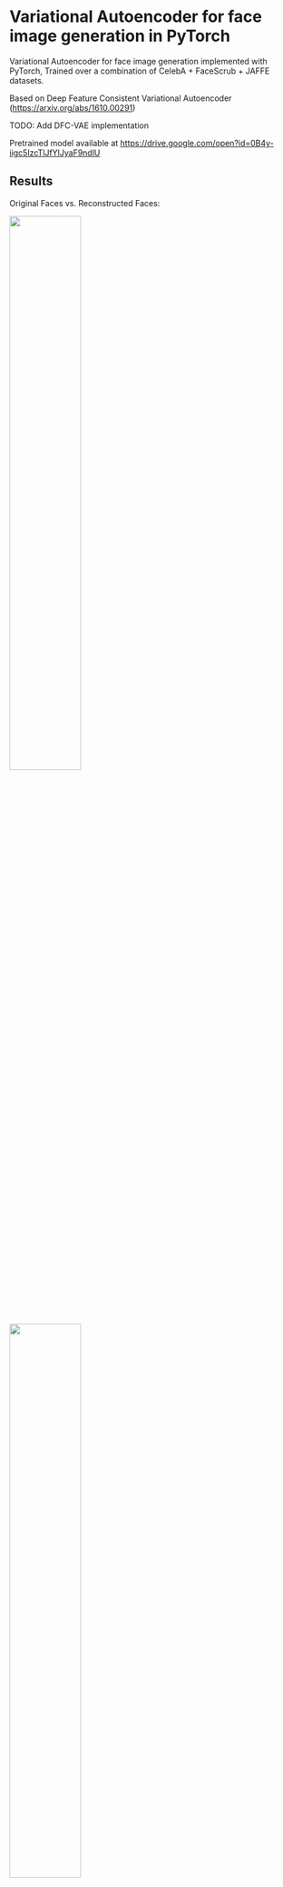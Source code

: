 # Variational Autoencoder for face image generation in PyTorch
Variational Autoencoder for face image generation implemented with PyTorch, Trained over a combination of CelebA + FaceScrub + JAFFE datasets.

Based on Deep Feature Consistent Variational Autoencoder (https://arxiv.org/abs/1610.00291)

TODO: Add DFC-VAE implementation

Pretrained model available at https://drive.google.com/open?id=0B4y-iigc5IzcTlJfYlJyaF9ndlU

## Results
Original Faces vs. Reconstructed Faces:
<div>
	<img src='imgs/Epoch_28_data.jpg', width="50%">
  <img src='imgs/Epoch_28_recon.jpg', width="50%">
</div>

Linear interpolation between two face images:
<div>
	<img src='imgs/trans.jpg', width="100%">
</div>

Vector arithmatic in latent space:
<div>
	<img src='imgs/vec_math.jpg', width="100%">
</div>
